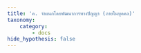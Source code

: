 ```yaml
---
title: 'ค. จำแนกโดยพัฒนาการทางปัญญา (ภายในบุคคล)'
taxonomy:
    category:
        - docs
hide_hypothesis: false
---
```


